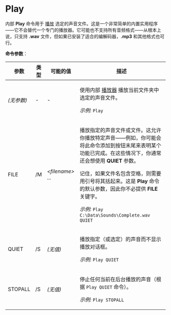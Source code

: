 # Play

内部 **Play** 命令用于 [播放](/Manual/additional_functionality/playing_sounds.zh.md) 选定的声音文件。这是一个非常简单的内置实用程序——它不会替代一个专门的播放器。它可能也不支持所有音频格式——从根本上说，只支持 **.wav** 文件，但如果已安装了适合的编解码器，**.mp3** 和其他格式也可行。

**命令参数**：

<table>
<thead><tr><th>
参数</th><th>
类型</th><th>
可能的值</th><th>
描述
</th></tr></thead><tbody><tr><td>

<nobr>*(无参数)*</nobr></td><td>
-</td><td>
-</td><td>

使用内部 [播放器](/Manual/additional_functionality/playing_sounds.zh.md) 播放当前文件夹中选定的声音文件。

*示例:* `Play`
</td></tr><tr><td>
FILE</td><td>
/M</td><td>

*\<filename\> ...*</td><td>

播放指定的声音文件或文件。这允许你播放特定声音——例如，你可能会将此命令添加到按钮末尾来表明某个功能已完成。在这些情况下，你通常还会想使用 **QUIET** 参数。

记住，如果文件名包含空格，则需要用引号将其括起来。这是 **Play** 命令的默认参数，因此你不必提供 **FILE** 关键字。

*示例:* `Play C:\Data\Sounds\Complete.wav QUIET`
</td></tr><tr><td>
QUIET</td><td>
/S</td><td>

*(无值)*</td><td>

播放指定（或选定）的声音而不显示播放对话框。

*示例:* `Play QUIET`
</td></tr><tr><td>
STOPALL</td><td>
/S</td><td>

*(无值)*</td><td>

停止任何当前在后台播放的声音（根据 `Play QUIET` 命令）。

*示例:* `Play STOPALL`
</td></tr></tbody>
</table>